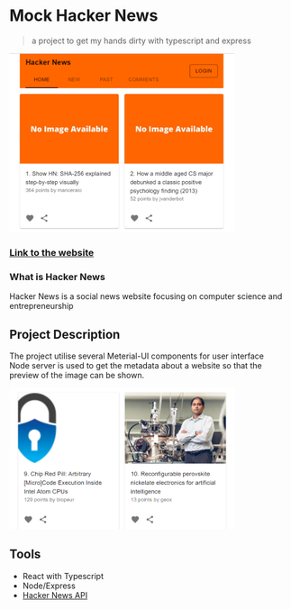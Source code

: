 # Mock Hacker News

> a project to get my hands dirty with typescript and express  

<img src="first_readme_img.png" alt="first screenshot" width="400"/>

###  [Link to the website](https://mock-hacker-news.herokuapp.com/)
### What is Hacker News
Hacker News is a social news website focusing on computer science and entrepreneurship

## Project Description
The project utilise several Meterial-UI components for user interface  
Node server is used to get the metadata about a website so that the preview of the image can be shown.

<img src="second_readme_img.png" alt="second screenshot" width="400"/>

## Tools
- React with Typescript
- Node/Express
- [Hacker News API](https://hackernews.api-docs.io/)
